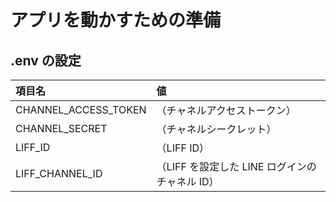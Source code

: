 # アプリを動かすための準備

## .env の設定

| 項目名               | 値                                             |
| :------------------- | :--------------------------------------------- |
| CHANNEL_ACCESS_TOKEN | （チャネルアクセストークン）                   |
| CHANNEL_SECRET       | （チャネルシークレット）                       |
| LIFF_ID              | （LIFF ID）                                    |
| LIFF_CHANNEL_ID      | （LIFF を設定した LINE ログインのチャネル ID） |

